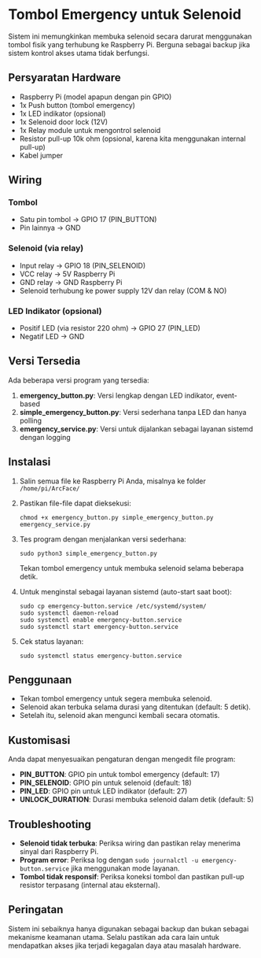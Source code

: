 # Tombol Emergency untuk Selenoid

Sistem ini memungkinkan membuka selenoid secara darurat menggunakan tombol fisik yang terhubung ke Raspberry Pi. Berguna sebagai backup jika sistem kontrol akses utama tidak berfungsi.

## Persyaratan Hardware

- Raspberry Pi (model apapun dengan pin GPIO)
- 1x Push button (tombol emergency)
- 1x LED indikator (opsional)
- 1x Selenoid door lock (12V)
- 1x Relay module untuk mengontrol selenoid
- Resistor pull-up 10k ohm (opsional, karena kita menggunakan internal pull-up)
- Kabel jumper

## Wiring

### Tombol
- Satu pin tombol -> GPIO 17 (PIN_BUTTON)
- Pin lainnya -> GND

### Selenoid (via relay)
- Input relay -> GPIO 18 (PIN_SELENOID)
- VCC relay -> 5V Raspberry Pi
- GND relay -> GND Raspberry Pi
- Selenoid terhubung ke power supply 12V dan relay (COM & NO)

### LED Indikator (opsional)
- Positif LED (via resistor 220 ohm) -> GPIO 27 (PIN_LED)
- Negatif LED -> GND

## Versi Tersedia

Ada beberapa versi program yang tersedia:

1. **emergency_button.py**: Versi lengkap dengan LED indikator, event-based
2. **simple_emergency_button.py**: Versi sederhana tanpa LED dan hanya polling
3. **emergency_service.py**: Versi untuk dijalankan sebagai layanan sistemd dengan logging

## Instalasi

1. Salin semua file ke Raspberry Pi Anda, misalnya ke folder `/home/pi/ArcFace/`

2. Pastikan file-file dapat dieksekusi:
   ```
   chmod +x emergency_button.py simple_emergency_button.py emergency_service.py
   ```

3. Tes program dengan menjalankan versi sederhana:
   ```
   sudo python3 simple_emergency_button.py
   ```
   Tekan tombol emergency untuk membuka selenoid selama beberapa detik.

4. Untuk menginstal sebagai layanan sistemd (auto-start saat boot):
   ```
   sudo cp emergency-button.service /etc/systemd/system/
   sudo systemctl daemon-reload
   sudo systemctl enable emergency-button.service
   sudo systemctl start emergency-button.service
   ```

5. Cek status layanan:
   ```
   sudo systemctl status emergency-button.service
   ```

## Penggunaan

- Tekan tombol emergency untuk segera membuka selenoid.
- Selenoid akan terbuka selama durasi yang ditentukan (default: 5 detik).
- Setelah itu, selenoid akan mengunci kembali secara otomatis.

## Kustomisasi

Anda dapat menyesuaikan pengaturan dengan mengedit file program:

- **PIN_BUTTON**: GPIO pin untuk tombol emergency (default: 17)
- **PIN_SELENOID**: GPIO pin untuk selenoid (default: 18)
- **PIN_LED**: GPIO pin untuk LED indikator (default: 27)
- **UNLOCK_DURATION**: Durasi membuka selenoid dalam detik (default: 5)

## Troubleshooting

- **Selenoid tidak terbuka**: Periksa wiring dan pastikan relay menerima sinyal dari Raspberry Pi.
- **Program error**: Periksa log dengan `sudo journalctl -u emergency-button.service` jika menggunakan mode layanan.
- **Tombol tidak responsif**: Periksa koneksi tombol dan pastikan pull-up resistor terpasang (internal atau eksternal).

## Peringatan

Sistem ini sebaiknya hanya digunakan sebagai backup dan bukan sebagai mekanisme keamanan utama. Selalu pastikan ada cara lain untuk mendapatkan akses jika terjadi kegagalan daya atau masalah hardware. 